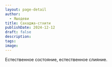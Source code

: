 ```yaml
---
layout: page-detail
author:
  - Яшодеви
title: Сахаджа-стхити
publishDate: 2024-12-12
draft: false
description: 
tags: 
image:
---
```

Естественное состояние, естественное слияние.